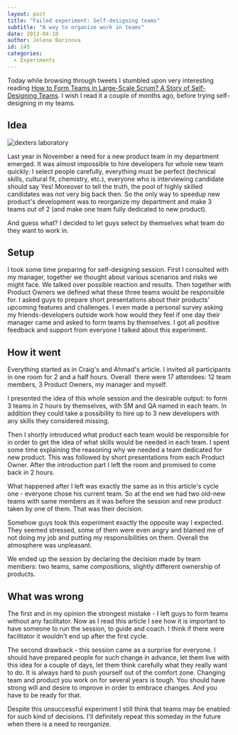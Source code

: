 ```yaml
---
layout: post
title: "Failed experiment: Self-designing teams"
subtitle: "A way to organize work in teams"
date: 2013-04-10
author: Jelena Barinova
id: 145
categories:
  - Experiments
---
```


Today while browsing through tweets I stumbled upon very interesting reading [How to Form Teams in Large-Scale Scrum? A Story of Self-Designing Teams](http://scrumalliance.org/articles/514-how-to-form-teams-in-largescale-scrum-a-story-of-selfdesigning-teams). I wish I read it a couple of months ago, before trying self-designing in my teams.

## Idea

<img src="{{ site.baseurl }}/img/post_img/dexters_laboratory.png" alt="dexters laboratory" class="left" />

Last year in November a need for a new product team in my department emerged. It was almost impossible to hire developers for whole new team quickly: I select people carefully, everything must be perfect (technical skills, cultural fit, chemistry, etc.), everyone who is interviewing candidate should say Yes! Moreover to tell the truth, the pool of highly skilled candidates was not very big back then. So the only way to speedup new product's development was to reorganize my department and make 3 teams out of 2 (and make one team fully dedicated to new product).

And guess what? I decided to let guys select by themselves what team do they want to work in.

## Setup

I took some time preparing for self-designing session. First I consulted with my manager, together we thought about various scenarios and risks we might face. We talked over possible reaction and results. Then together with Product Owners we defined what these three teams would be responsible for. I asked guys to prepare short presentations about their products' upcoming features and challenges. I even made a personal survey asking my friends-developers outside work how would they feel if one day their manager came and asked to form teams by themselves. I got all positive feedback and support from everyone I talked about this experiment.

## How it went

Everything started as in Craig's and Ahmad's article. I invited all participants in one room for 2 and a half hours. Overall  there were 17 attendees: 12 team members, 3 Product Owners, my manager and myself.

I presented the idea of this whole session and the desirable output: to form 3 teams in 2 hours by themselves, with SM and QA named in each team. In addition they could take a possibility to hire up to 3 new developers with any skills they considered missing.

Then I shortly introduced what product each team would be responsible for in order to get the idea of what skills would be needed in each team. I spent some time explaining the reasoning why we needed a team dedicated for new product. This was followed by short presentations from each Product Owner. After the introduction part I left the room and promised to come back in 2 hours.

What happened after I left was exactly the same as in this article's cycle one - everyone chose his current team. So at the end we had two old-new teams with same members as it was before the session and new product taken by one of them. That was their decision.

Somehow guys took this experiment exactly the opposite way I expected. They seemed stressed, some of them were even angry and blamed me of not doing my job and putting my responsibilities on them. Overall the atmosphere was unpleasant.

We ended up the session by declaring the decision made by team members: two teams, same compositions, slightly different ownership of products.

## What was wrong

The first and in my opinion the strongest mistake - I left guys to form teams without any facilitator. Now as I read this article I see how it is important to have someone to run the session, to guide and coach. I think if there were facilitator it wouldn't end up after the first cycle.

The second drawback - this session came as a surprise for everyone. I should have prepared people for such change in advance, let them live with this idea for a couple of days, let them think carefully what they really want to do. It is always hard to push yourself out of the comfort zone. Changing team and product you work on for several years is tough. You should have strong will and desire to improve in order to embrace changes. And you have to be ready for that.

Despite this unsuccessful experiment I still think that teams may be enabled for such kind of decisions. I'll definitely repeat this someday in the future when there is a need to reorganize.
